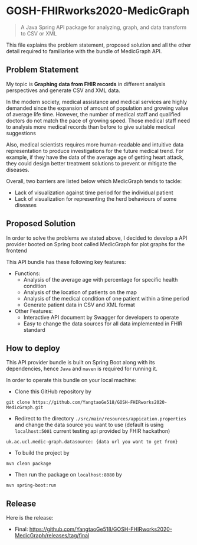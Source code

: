 # GOSH-FHIRworks2020-MedicGraph

> A Java Spring API package for analyzing, graph, and data transform to CSV or XML


This file explains the problem statement, proposed solution and all the other detail required to familiarise with the
bundle of MedicGraph API.

## Problem Statement
My topic is **Graphing data from FHIR records** in different analysis perspectives and generate CSV and XML data.

In the modern society, medical assistance and medical services are highly demanded since the expansion of amount of population 
and growing value of average life time. However, the number of medical staff and qualified doctors do not match the pace 
of growing speed. Those medical staff need to analysis more medical records than before to give suitable medical suggestions

Also, medical scientists requires more human-readable and intuitive data representation to produce investigations for the 
future medical trend. For example, if they have the data of the average age of getting heart attack, they could design better
treatment solutions to prevent or mitigate the diseases.

Overall, two barriers are listed below which MedicGraph tends to tackle:
* Lack of visualization against time period for the individual patient
* Lack of visualization for representing the herd behaviours of some diseases

## Proposed Solution
In order to solve the problems we stated above, I decided to develop a API provider booted on Spring boot called MedicGraph
for plot graphs for the frontend

This API bundle has these following key features:
* Functions:
    * Analysis of the average age with percentage for specific health condition
    * Analysis of the location of patients on the map
    * Analysis of the medical condition of one patient within a time period
    * Generate patient data in CSV and XML format
* Other Features: 
    * Interactive API document by Swagger for developers to operate
    * Easy to change the data sources for all data implemented in FHIR standard
    
## How to deploy
This API provider bundle is built on Spring Boot along with its dependencies, hence `Java` and `maven` is required for running it.

In order to operate this bundle on your local machine:

* Clone this GitHub repository by
```
git clone https://github.com/YangtaoGe518/GOSH-FHIRworks2020-MedicGraph.git
```
* Redirect to the directory `./src/main/resources/appication.properties` and change the data source you want to use 
(default is using `localhost:5001` current testing api provided by FHIR hackathon)
```
uk.ac.ucl.medic-graph.datasource: {data url you want to get from}
```
* To build the project by
```
mvn clean package
```
* Then run the package on `localhost:8080` by
```
mvn spring-boot:run
```

## Release
Here is the release:
* Final: https://github.com/YangtaoGe518/GOSH-FHIRworks2020-MedicGraph/releases/tag/final

